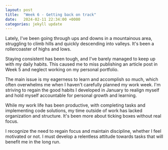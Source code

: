 ```yaml
---
layout: post
title:  "Week 6 - Getting back on track"
date:   2024-02-11 22:34:00 +0000
categories: jekyll update
---
```


Lately, I've been going through ups and downs in a mountainous area, struggling to climb hills and quickly descending into valleys. It's been a rollercoaster of highs and lows.

Staying consistent has been tough, and I've barely managed to keep up with my daily habits. This caused me to miss publishing an article post in Week 5 and neglect working on my personal portfolio.

The main issue is my eagerness to learn and accomplish so much, which often overwhelms me when I haven't carefully planned my work week. I'm striving to regain the good habits I developed in January to realign myself and hold myself accountable for personal growth and learning.

While my work life has been productive, with completing tasks and implementing code solutions, my time outside of work has lacked organization and structure. It's been more about ticking boxes without real focus.

I recognize the need to regain focus and maintain discipline, whether I feel motivated or not. I must develop a relentless attitude towards tasks that will benefit me in the long run.